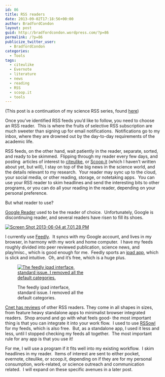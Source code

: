 ```yaml
---
id: 86
title: RSS readers
date: 2013-09-02T17:18:56+00:00
author: BradfordCondon
layout: post
guid: http://bradfordcondon.wordpress.com/?p=86
permalink: /?p=86
publicize_twitter_user:
  - BradfordCondon
categories:
  - Tools
tags:
  - citeulike
  - Evernote
  - literature
  - news
  - reading
  - RSS
  - scoop.it
  - tools
---
```

(This post is a continuation of my science RSS series, found [here](http://bradfordcondon.wordpress.com/2013/05/10/let-the-literature-come-to-you-custom-pubmed-rss-feeds/ "Let the literature come to you: custom pubmed RSS feeds"))

Once you&#8217;ve identified RSS feeds you&#8217;d like to follow, you need to choose an RSS reader.  This is where the fruits of selective RSS subscription are much sweeter than signing up for email notifications.  Notifications go to my inbox, where they are drowned out by the day-to-day requirements of the academic life.

RSS feeds, on the other hand, wait patiently in the reader, separate, sorted, and ready to be skimmed.  Flipping through my reader every few days, and posting  articles of interest to [citeulike](http://bradfordcondon.wordpress.com/2013/04/28/16/ "Tools for science: Citeulike"), or [Scoop.it](http://www.scoop.it/t/fungal-genetics) (which I haven&#8217;t written about yet, but will), I stay on top of the big news in the science world, and the details relevant to my research.  Your reader may sync up to the cloud, your social media, or other reading, storage, or notetaking apps.  You can use your RSS reader to skim headlines and send the interesting bits to other programs, or you can do all your reading in the reader, depending on your personal preference.

But what reader to use?

[Google Reader](http://www.google.com/reader/) used to be the reader of choice.  Unfortunately, Google is discontinuing reader, and several readers have risen to fill its shoes.

[<img class="alignnone size-full wp-image-88" alt="Screen Shot 2013-06-04 at 7.01.28 PM" src="https://i1.wp.com/www.bradfordcondon.com/wp-content/uploads/2013/06/screen-shot-2013-06-04-at-7-01-28-pm.png?fit=204%2C193" data-recalc-dims="1" />](https://i1.wp.com/www.bradfordcondon.com/wp-content/uploads/2013/06/screen-shot-2013-06-04-at-7-01-28-pm.png)

I currently use [Feedly](http://www.feedly.com/).  It syncs with my Google account, and lives in my browser, in harmony with my work and home computer.  I have my feeds roughly divided into peer reviewed publication, science news, and play/misc., which is good enough for me.  Feedly sports an [ipad app](https://itunes.apple.com/us/app/feedly-your-google-reader/id396069556?mt=8), which is slick and intuitive.  Oh, and it&#8217;s free, which is a huge plus.<figure id="attachment_87" style="width: 222px" class="wp-caption alignnone">

[<img class="size-medium wp-image-87" alt="The feedly ipad interface, standard issue.  I removed all the default categories." src="https://i2.wp.com/www.bradfordcondon.com/wp-content/uploads/2013/06/screen-shot-2013-06-04-at-7-01-46-pm-223x300.png?fit=222%2C300" srcset="https://i1.wp.com/www.bradfordcondon.com/wp-content/uploads/2013/06/screen-shot-2013-06-04-at-7-01-46-pm.png?w=370 370w, https://i1.wp.com/www.bradfordcondon.com/wp-content/uploads/2013/06/screen-shot-2013-06-04-at-7-01-46-pm.png?resize=223%2C300 223w" sizes="(max-width: 222px) 100vw, 222px" data-recalc-dims="1" />](https://i1.wp.com/www.bradfordcondon.com/wp-content/uploads/2013/06/screen-shot-2013-06-04-at-7-01-46-pm.png)<figcaption class="wp-caption-text">The feedly ipad interface, standard issue. I removed all the default categories.</figcaption></figure> 

[Cnet has reviews](http://reviews.cnet.com/1990-10088_7-5143606-1.html?tag=txt) of other RSS readers. They come in all shapes in sizes, from feature heavy standalone apps to minimalist browser integrated readers.  Shop around and go with what feels good- the most important thing is that you can integrate it into your work flow.  I used to use [RSSowl](http://www.rssowl.org/) for my feeds, which is also free.  But, as a standalone app, I used it less and less, until I stopped checking my feeds all together.  The most important rule for any app is that you use it!

For me, I will use a program if it fits well into my existing workflow.  I skim headlines in my reader.  Items of interest are sent to either pocket, evernote, citeulike, or scoop.it, depending on if they are for my personal consumption, work-related, or science outreach and communication related.  I will expand on these specific avenues in a later post.